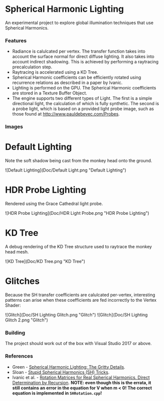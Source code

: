 # Spherical Harmonic Lighting

An experimental project to explore global illumination techniques that use Spherical Harmonics.

### Features
* Radiance is calulcated per vertex. The transfer function takes into account the surface normal for direct diffuse lighting. It also takes into account indirect shadowing. This is achieved by performing a raytracing precalculation step.
* Raytracing is accelerated using a KD Tree.
* Spherical Harmonic coefficients can be efficiently rotated using recurrence relations as described in a paper by Ivanic.
* Lighting is performed on the GPU. The Spherical Harmonic coefficients are stored in a Texture Buffer Object.
* The engine supports two different types of Light. The first is a simple directional light, the calculation of which is fully synthetic. The second is a probe light, which is based on a provided light probe image, such as those found at <http://www.pauldebevec.com/Probes>.

### Images

# Default Lighting
Note the soft shadow being cast from the monkey head onto the ground.

![Default Lighting](Doc/Default Light.png "Default Lighting")

# HDR Probe Lighting
Rendered using the Grace Cathedral light probe.

![HDR Probe Lighting](Doc/HDR Light Probe.png "HDR Probe Lighting")

# KD Tree
A debug rendering of the KD Tree structure used to raytrace the monkey head mesh.

![KD Tree](Doc/KD Tree.png "KD Tree")

# Glitches
Because the SH transfer coefficients are calulcated per-vertex, interesting patterns can arise when these coefficients are fed incorrectly to the Vertex Shader:

![Glitch](Doc/SH Lighting Glitch.png "Glitch")
![Glitch](Doc/SH Lighting Glitch 2.png "Glitch")

### Building
The project should work out of the box with Visual Studio 2017 or above.

### References
* Green - [Spherical Harmonic Lighting: The Gritty Details](http://silviojemma.com/public/papers/lighting/spherical-harmonic-lighting.pdf).
* Sloan - [Stupid Spherical Harmonics (SH) Tricks](http://www.ppsloan.org/publications/StupidSH36.pdf).
* Ivanic et al. - [Rotation Matrices
for Real Spherical Harmonics. Direct Determination by Recursion](https://pubs.acs.org/doi/pdfplus/10.1021/jp9833350). **NOTE: even though this is the errata, it still contains an error in the equation for V when m < 0! The correct equation is implemented in `SHRotation.cpp`!**
